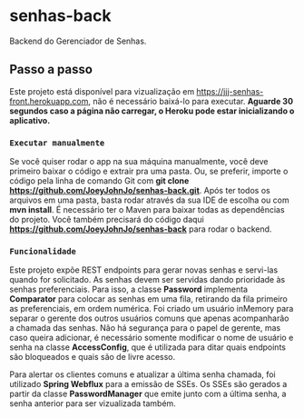 # senhas-back
Backend do Gerenciador de Senhas.

## Passo a passo

Este projeto está disponível para vizualização em https://jjj-senhas-front.herokuapp.com, não é necessário baixá-lo para executar.
__Aguarde 30 segundos caso a página não carregar, o Heroku pode estar inicializando o aplicativo.__

### `Executar manualmente`

Se você quiser rodar o app na sua máquina manualmente, você deve primeiro baixar o código e extrair pra uma pasta.
Ou, se preferir, importe o código pela linha de comando Git com __git clone https://github.com/JoeyJohnJo/senhas-back.git__.
Após ter todos os arquivos em uma pasta, basta rodar através da sua IDE de escolha ou com __mvn install__. É necessário ter 
o Maven para baixar todas as dependências do projeto. Você também precisará do código daqui __https://github.com/JoeyJohnJo/senhas-back__
para rodar o backend.

### `Funcionalidade`
Este projeto expõe REST endpoints para gerar novas senhas e servi-las quando for solicitado.
As senhas devem ser servidas dando prioridade às senhas preferenciais. Para isso, a classe __Password__
implementa __Comparator__ para colocar as senhas em uma fila, retirando da fila primeiro as preferenciais, em ordem numérica.
Foi criado um usuário inMemory para separar o gerente dos outros usuários comuns que apenas acompanharão a chamada das senhas.
Não há segurança para o papel de gerente, mas caso queira adicionar, é necessário somente modificar o nome de usuário e senha na
classe __AccessConfig__, que é utilizada para ditar quais endpoints são bloqueados e quais são de livre acesso.

Para alertar os clientes comuns e atualizar a última senha chamada, foi utilizado __Spring Webflux__ para a emissão de SSEs.
Os SSEs são gerados a partir da classe __PasswordManager__ que emite junto com a última senha, a senha anterior para ser vizualizada também.
